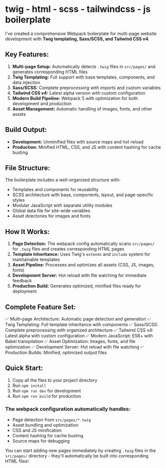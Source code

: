 # twig - html - scss - tailwindcss - js boilerplate
I've created a comprehensive Webpack boilerplate for multi-page website development with **Twig templating, Sass/SCSS, and Tailwind CSS v4**.

## Key Features:
1. **Multi-page Setup:** Automatically detects <code>.twig</code> files in <code>src/pages/</code> and generates corresponding HTML files
2. **Twig Templating:** Full support with base templates, components, and data injection
3. **Sass/SCSS:** Complete preprocessing with imports and custom variables
4. **Tailwind CSS v4:** Latest alpha version with custom configuration
5. **Modern Build Pipeline:** Webpack 5 with optimization for both development and production
6. **Asset Management:** Automatic handling of images, fonts, and other assets

## Build Output:
* **Development:** Unminified files with source maps and hot reload
* **Production:** Minified HTML, CSS, and JS with content hashing for cache busting

## File Structure:
The boilerplate includes a well-organized structure with:
* Templates and components for reusability
* SCSS architecture with base, components, layout, and page-specific styles
* Modular JavaScript with separate utility modules
* Global data file for site-wide variables
* Asset directories for images and fonts

## How It Works:
1. **Page Detection:** The webpack config automatically scans <code>src/pages/</code> for <code>.twig</code> files and creates corresponding HTML pages
2. **Template Inheritance:** Uses Twig's <code>extends</code> and <code>include</code> system for maintainable templates
3. **Asset Pipeline:** Processes and optimizes all assets (CSS, JS, images, fonts)
4. **Development Server:** Hot reload with file watching for immediate feedback
5. **Production Build:** Generates optimized, minified files ready for deployment

## Complete Feature Set:
✅ Multi-page Architecture: Automatic page detection and generation
✅ Twig Templating: Full template inheritance with components
✅ Sass/SCSS: Complete preprocessing with organized architecture
✅ Tailwind CSS v4: Latest alpha with custom configuration
✅ Modern JavaScript: ES6+ with Babel transpilation
✅ Asset Optimization: Images, fonts, and file optimization
✅ Development Server: Hot reload with file watching
✅ Production Builds: Minified, optimized output files


## Quick Start:
1. Copy all the files to your project directory
2. Run <code>npm install</code>
3. Run <code>npm run dev</code> for development
4. Run <code>npm run build</code> for production

### The webpack configuration automatically handles:
* Page detection from <code>src/pages/*.twig</code>
* Asset bundling and optimization
* CSS and JS minification
* Content hashing for cache busting
* Source maps for debugging

You can start adding new pages immediately by creating <code>.twig</code> files in the <code>src/pages/</code> directory - they'll automatically be built into corresponding HTML files!
